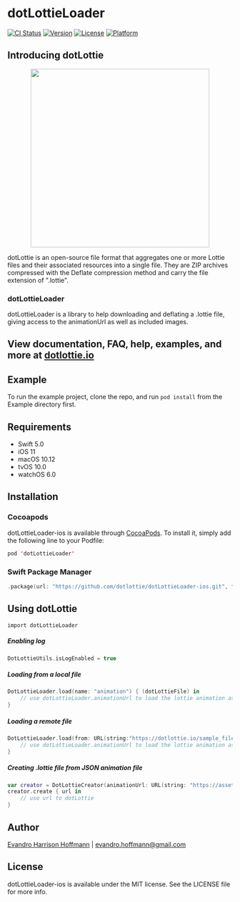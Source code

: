 # dotLottieLoader

[![CI Status](https://img.shields.io/travis/eharrison/dotLottieLoader.svg?style=flat)](https://travis-ci.org/eharrison/dotLottieLoader)
[![Version](https://img.shields.io/cocoapods/v/dotLottieLoader.svg?style=flat)](https://cocoapods.org/pods/dotLottieLoader)
[![License](https://img.shields.io/cocoapods/l/dotLottieLoader.svg?style=flat)](https://cocoapods.org/pods/dotLottieLoader)
[![Platform](https://img.shields.io/cocoapods/p/dotLottieLoader.svg?style=flat)](https://cocoapods.org/pods/dotLottieLoader)

## Introducing dotLottie

<p align="center">
  <img src="https://github.com/dotlottie/dotlottie-ios/raw/master/Example/dotLottie/Assets/Images.xcassets/AppIcon.appiconset/dotLottie2048-1024.png" width="400">
</p>

dotLottie is an open-source file format that aggregates one or more Lottie files and their associated resources into a single file. They are ZIP archives compressed with the Deflate compression method and carry the file extension of ".lottie".

### dotLottieLoader

dotLottieLoader is a library to help downloading and deflating a .lottie file, giving access to the animationUrl as well as included images.

## View documentation, FAQ, help, examples, and more at [dotlottie.io](http://dotlottie.io/)

## Example

To run the example project, clone the repo, and run `pod install` from the Example directory first.

## Requirements

- Swift 5.0
- iOS 11
- macOS 10.12
- tvOS 10.0
- watchOS 6.0

## Installation

### Cocoapods

dotLottieLoader-ios is available through [CocoaPods](https://cocoapods.org). To install
it, simply add the following line to your Podfile:

```swift
pod 'dotLottieLoader'
```

### Swift Package Manager

```swift
.package(url: "https://github.com/dotlottie/dotLottieLoader-ios.git", from: "0.1.8")
```

## Using dotLottie
```swift=
import dotLottieLoader
```

##### Enabling log
```swift
DotLottieUtils.isLogEnabled = true
```

##### Loading from a local file

```swift
DotLottieLoader.load(name: "animation") { (dotLottieFile) in
    // use dotLottieLoader.animationUrl to load the lottie animation as you normally would
}
```

##### Loading a remote file

```swift
DotLottieLoader.load(from: URL(string:"https://dotlottie.io/sample_files/animation.lottie")!){ (dotLottieFile) in
    // use dotLottieLoader.animationUrl to load the lottie animation as you normally would
}
``` 

##### Creating .lottie file from JSON animation file

```swift
var creator = DotLottieCreator(animationUrl: URL(string: "https://assets7.lottiefiles.com/private_files/lf30_p25uf33d.json")!)
creator.create { url in
    // use url to dotLottie
}
```

## Author

[Evandro Harrison Hoffmann](https://github.com/eharrison) | evandro.hoffmann@gmail.com

## License

dotLottieLoader-ios is available under the MIT license. See the LICENSE file for more info.
